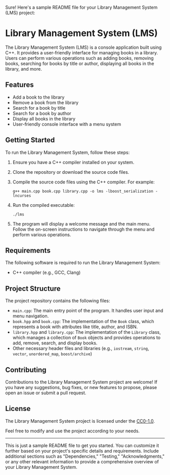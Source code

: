
Sure! Here's a sample README file for your Library Management System (LMS) project:

# Library Management System (LMS)

The Library Management System (LMS) is a console application built using C++. It provides a user-friendly interface for managing books in a library. Users can perform various operations such as adding books, removing books, searching for books by title or author, displaying all books in the library, and more.

## Features

- Add a book to the library
- Remove a book from the library
- Search for a book by title
- Search for a book by author
- Display all books in the library
- User-friendly console interface with a menu system

## Getting Started

To run the Library Management System, follow these steps:

1. Ensure you have a C++ compiler installed on your system.
2. Clone the repository or download the source code files.
3. Compile the source code files using the C++ compiler. For example:

   ```shell
   g++ main.cpp book.cpp library.cpp -o lms -lboost_serialization -lncurses 
   ```

4. Run the compiled executable:

   ```shell
   ./lms
   ```

5. The program will display a welcome message and the main menu. Follow the on-screen instructions to navigate through the menu and perform various operations.

## Requirements

The following software is required to run the Library Management System:

- C++ compiler (e.g., GCC, Clang)

## Project Structure

The project repository contains the following files:

- `main.cpp`: The main entry point of the program. It handles user input and menu navigation.
- `book.hpp` and `book.cpp`: The implementation of the `Book` class, which represents a book with attributes like title, author, and ISBN.
- `library.hpp` and `library.cpp`: The implementation of the `Library` class, which manages a collection of `Book` objects and provides operations to add, remove, search, and display books.
- Other necessary header files and libraries (e.g., `iostream`, `string`, `vector`, `unordered_map`, `boost/archive`)

## Contributing

Contributions to the Library Management System project are welcome! If you have any suggestions, bug fixes, or new features to propose, please open an issue or submit a pull request.

## License

The Library Management System project is licensed under the [CC0-1.0](LICENSE).

Feel free to modify and use the project according to your needs.

---

This is just a sample README file to get you started. You can customize it further based on your project's specific details and requirements. Include additional sections such as "Dependencies," "Testing," "Acknowledgments," or any other relevant information to provide a comprehensive overview of your Library Management System.
